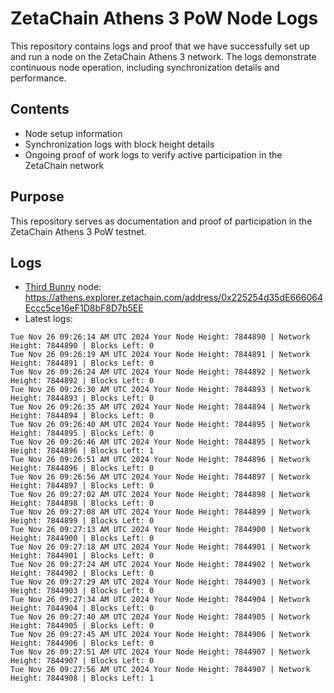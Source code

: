 # ZetaChain Athens 3 PoW Node Logs
This repository contains logs and proof that we have successfully set up and run a node on the ZetaChain Athens 3 network. The logs demonstrate continuous node operation, including synchronization details and performance.

## Contents
- Node setup information
- Synchronization logs with block height details
- Ongoing proof of work logs to verify active participation in the ZetaChain network

## Purpose
This repository serves as documentation and proof of participation in the ZetaChain Athens 3 PoW testnet.

## Logs

- [Third Bunny](https://thirdbunny.xyz/) node: https://athens.explorer.zetachain.com/address/0x225254d35dE666064Eccc5ce16eF1D8bF8D7b5EE
- Latest logs:
```
Tue Nov 26 09:26:14 AM UTC 2024 Your Node Height: 7844890 | Network Height: 7844890 | Blocks Left: 0
Tue Nov 26 09:26:19 AM UTC 2024 Your Node Height: 7844891 | Network Height: 7844891 | Blocks Left: 0
Tue Nov 26 09:26:24 AM UTC 2024 Your Node Height: 7844892 | Network Height: 7844892 | Blocks Left: 0
Tue Nov 26 09:26:30 AM UTC 2024 Your Node Height: 7844893 | Network Height: 7844893 | Blocks Left: 0
Tue Nov 26 09:26:35 AM UTC 2024 Your Node Height: 7844894 | Network Height: 7844894 | Blocks Left: 0
Tue Nov 26 09:26:40 AM UTC 2024 Your Node Height: 7844895 | Network Height: 7844895 | Blocks Left: 0
Tue Nov 26 09:26:46 AM UTC 2024 Your Node Height: 7844895 | Network Height: 7844896 | Blocks Left: 1
Tue Nov 26 09:26:51 AM UTC 2024 Your Node Height: 7844896 | Network Height: 7844896 | Blocks Left: 0
Tue Nov 26 09:26:56 AM UTC 2024 Your Node Height: 7844897 | Network Height: 7844897 | Blocks Left: 0
Tue Nov 26 09:27:02 AM UTC 2024 Your Node Height: 7844898 | Network Height: 7844898 | Blocks Left: 0
Tue Nov 26 09:27:08 AM UTC 2024 Your Node Height: 7844899 | Network Height: 7844899 | Blocks Left: 0
Tue Nov 26 09:27:13 AM UTC 2024 Your Node Height: 7844900 | Network Height: 7844900 | Blocks Left: 0
Tue Nov 26 09:27:18 AM UTC 2024 Your Node Height: 7844901 | Network Height: 7844901 | Blocks Left: 0
Tue Nov 26 09:27:24 AM UTC 2024 Your Node Height: 7844902 | Network Height: 7844902 | Blocks Left: 0
Tue Nov 26 09:27:29 AM UTC 2024 Your Node Height: 7844903 | Network Height: 7844903 | Blocks Left: 0
Tue Nov 26 09:27:34 AM UTC 2024 Your Node Height: 7844904 | Network Height: 7844904 | Blocks Left: 0
Tue Nov 26 09:27:40 AM UTC 2024 Your Node Height: 7844905 | Network Height: 7844905 | Blocks Left: 0
Tue Nov 26 09:27:45 AM UTC 2024 Your Node Height: 7844906 | Network Height: 7844906 | Blocks Left: 0
Tue Nov 26 09:27:51 AM UTC 2024 Your Node Height: 7844907 | Network Height: 7844907 | Blocks Left: 0
Tue Nov 26 09:27:56 AM UTC 2024 Your Node Height: 7844907 | Network Height: 7844908 | Blocks Left: 1
```
